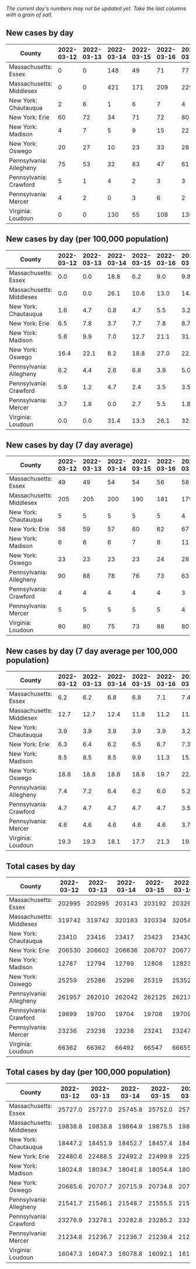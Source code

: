 _The current day's numbers may not be updated yet. Take the last columns with a grain of salt._
## New cases by day

| County | 2022-03-12 | 2022-03-13 | 2022-03-14 | 2022-03-15 | 2022-03-16 | 2022-03-17 | 2022-03-18 |
| --- | --- | --- | --- | --- | --- | --- | --- |
| Massachusetts: Essex | 0 | 0 | 148 | 49 | 71 | 77 |  |
| Massachusetts: Middlesex | 0 | 0 | 421 | 171 | 209 | 229 |  |
| New York: Chautauqua | 2 | 6 | 1 | 6 | 7 | 4 |  |
| New York: Erie | 60 | 72 | 34 | 71 | 72 | 80 |  |
| New York: Madison | 4 | 7 | 5 | 9 | 15 | 22 |  |
| New York: Oswego | 20 | 27 | 10 | 23 | 33 | 28 |  |
| Pennsylvania: Allegheny | 75 | 53 | 32 | 83 | 47 | 61 |  |
| Pennsylvania: Crawford | 5 | 1 | 4 | 2 | 3 | 3 |  |
| Pennsylvania: Mercer | 4 | 2 | 0 | 3 | 6 | 2 |  |
| Virginia: Loudoun | 0 | 0 | 130 | 55 | 108 | 135 |  |

## New cases by day (per 100,000 population)

| County | 2022-03-12 | 2022-03-13 | 2022-03-14 | 2022-03-15 | 2022-03-16 | 2022-03-17 | 2022-03-18 |
| --- | --- | --- | --- | --- | --- | --- | --- |
| Massachusetts: Essex | 0.0 | 0.0 | 18.8 | 6.2 | 9.0 | 9.8 |  |
| Massachusetts: Middlesex | 0.0 | 0.0 | 26.1 | 10.6 | 13.0 | 14.2 |  |
| New York: Chautauqua | 1.6 | 4.7 | 0.8 | 4.7 | 5.5 | 3.2 |  |
| New York: Erie | 6.5 | 7.8 | 3.7 | 7.7 | 7.8 | 8.7 |  |
| New York: Madison | 5.6 | 9.9 | 7.0 | 12.7 | 21.1 | 31.0 |  |
| New York: Oswego | 16.4 | 22.1 | 8.2 | 18.8 | 27.0 | 22.9 |  |
| Pennsylvania: Allegheny | 6.2 | 4.4 | 2.6 | 6.8 | 3.9 | 5.0 |  |
| Pennsylvania: Crawford | 5.9 | 1.2 | 4.7 | 2.4 | 3.5 | 3.5 |  |
| Pennsylvania: Mercer | 3.7 | 1.8 | 0.0 | 2.7 | 5.5 | 1.8 |  |
| Virginia: Loudoun | 0.0 | 0.0 | 31.4 | 13.3 | 26.1 | 32.6 |  |

## New cases by day (7 day average)

| County | 2022-03-12 | 2022-03-13 | 2022-03-14 | 2022-03-15 | 2022-03-16 | 2022-03-17 | 2022-03-18 |
| --- | --- | --- | --- | --- | --- | --- | --- |
| Massachusetts: Essex | 49 | 49 | 54 | 54 | 56 | 58 |  |
| Massachusetts: Middlesex | 205 | 205 | 200 | 190 | 181 | 179 |  |
| New York: Chautauqua | 5 | 5 | 5 | 5 | 5 | 4 |  |
| New York: Erie | 58 | 59 | 57 | 60 | 62 | 67 |  |
| New York: Madison | 6 | 6 | 6 | 7 | 8 | 11 |  |
| New York: Oswego | 23 | 23 | 23 | 23 | 24 | 28 |  |
| Pennsylvania: Allegheny | 90 | 88 | 78 | 76 | 73 | 63 |  |
| Pennsylvania: Crawford | 4 | 4 | 4 | 4 | 4 | 3 |  |
| Pennsylvania: Mercer | 5 | 5 | 5 | 5 | 5 | 4 |  |
| Virginia: Loudoun | 80 | 80 | 75 | 73 | 88 | 80 |  |

## New cases by day (7 day average per 100,000 population)

| County | 2022-03-12 | 2022-03-13 | 2022-03-14 | 2022-03-15 | 2022-03-16 | 2022-03-17 | 2022-03-18 |
| --- | --- | --- | --- | --- | --- | --- | --- |
| Massachusetts: Essex | 6.2 | 6.2 | 6.8 | 6.8 | 7.1 | 7.4 |  |
| Massachusetts: Middlesex | 12.7 | 12.7 | 12.4 | 11.8 | 11.2 | 11.1 |  |
| New York: Chautauqua | 3.9 | 3.9 | 3.9 | 3.9 | 3.9 | 3.2 |  |
| New York: Erie | 6.3 | 6.4 | 6.2 | 6.5 | 6.7 | 7.3 |  |
| New York: Madison | 8.5 | 8.5 | 8.5 | 9.9 | 11.3 | 15.5 |  |
| New York: Oswego | 18.8 | 18.8 | 18.8 | 18.8 | 19.7 | 22.9 |  |
| Pennsylvania: Allegheny | 7.4 | 7.2 | 6.4 | 6.2 | 6.0 | 5.2 |  |
| Pennsylvania: Crawford | 4.7 | 4.7 | 4.7 | 4.7 | 4.7 | 3.5 |  |
| Pennsylvania: Mercer | 4.6 | 4.6 | 4.6 | 4.6 | 4.6 | 3.7 |  |
| Virginia: Loudoun | 19.3 | 19.3 | 18.1 | 17.7 | 21.3 | 19.3 |  |

## Total cases by day

| County | 2022-03-12 | 2022-03-13 | 2022-03-14 | 2022-03-15 | 2022-03-16 | 2022-03-17 | 2022-03-18 |
| --- | --- | --- | --- | --- | --- | --- | --- |
| Massachusetts: Essex | 202995 | 202995 | 203143 | 203192 | 203263 | 203340 |  |
| Massachusetts: Middlesex | 319742 | 319742 | 320163 | 320334 | 320543 | 320772 |  |
| New York: Chautauqua | 23410 | 23416 | 23417 | 23423 | 23430 | 23434 |  |
| New York: Erie | 206530 | 206602 | 206636 | 206707 | 206779 | 206859 |  |
| New York: Madison | 12787 | 12794 | 12799 | 12808 | 12823 | 12845 |  |
| New York: Oswego | 25259 | 25286 | 25296 | 25319 | 25352 | 25380 |  |
| Pennsylvania: Allegheny | 261957 | 262010 | 262042 | 262125 | 262172 | 262233 |  |
| Pennsylvania: Crawford | 19699 | 19700 | 19704 | 19706 | 19709 | 19712 |  |
| Pennsylvania: Mercer | 23236 | 23238 | 23238 | 23241 | 23247 | 23249 |  |
| Virginia: Loudoun | 66362 | 66362 | 66492 | 66547 | 66655 | 66790 |  |

## Total cases by day (per 100,000 population)

| County | 2022-03-12 | 2022-03-13 | 2022-03-14 | 2022-03-15 | 2022-03-16 | 2022-03-17 | 2022-03-18 |
| --- | --- | --- | --- | --- | --- | --- | --- |
| Massachusetts: Essex | 25727.0 | 25727.0 | 25745.8 | 25752.0 | 25761.0 | 25770.8 |  |
| Massachusetts: Middlesex | 19838.8 | 19838.8 | 19864.9 | 19875.5 | 19888.5 | 19902.7 |  |
| New York: Chautauqua | 18447.2 | 18451.9 | 18452.7 | 18457.4 | 18462.9 | 18466.1 |  |
| New York: Erie | 22480.6 | 22488.5 | 22492.2 | 22499.9 | 22507.7 | 22516.4 |  |
| New York: Madison | 18024.8 | 18034.7 | 18041.8 | 18054.4 | 18075.6 | 18106.6 |  |
| New York: Oswego | 20685.6 | 20707.7 | 20715.9 | 20734.8 | 20761.8 | 20784.7 |  |
| Pennsylvania: Allegheny | 21541.7 | 21546.1 | 21548.7 | 21555.5 | 21559.4 | 21564.4 |  |
| Pennsylvania: Crawford | 23276.9 | 23278.1 | 23282.8 | 23285.2 | 23288.7 | 23292.3 |  |
| Pennsylvania: Mercer | 21234.8 | 21236.7 | 21236.7 | 21239.4 | 21244.9 | 21246.7 |  |
| Virginia: Loudoun | 16047.3 | 16047.3 | 16078.8 | 16092.1 | 16118.2 | 16150.8 |  |

